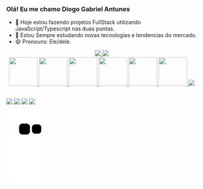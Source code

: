### Olá! Eu me chamo Diogo Gabriel Antunes



- 🔭 Hoje estou fazendo projetos FullStack utilizando JavaScript/Typescript nas duas pontas.
- 🌱 Estou Sempre estudando novas tecnologias e tendencias do mercado.
- 😄 Pronouns: Ele/dele.

<div align="center">
  <a href="https://github.com/Diogo-Gabriel-Antunes">
  <img height="180em" src="https://github-readme-stats.vercel.app/api?username=Diogo-Gabriel-Antunes&show_icons=true&theme=dracula&include_all_commits=true&count_private=true"/>
  <img height="180em" src="https://github-readme-stats.vercel.app/api/top-langs/?username=Diogo-Gabriel-Antunes&layout=compact&langs_count=7&theme=dracula"/>
</div>
  
<div align="center">
 <img width="75" height="75" src="https://cdn.jsdelivr.net/gh/devicons/devicon/icons/react/react-original-wordmark.svg" />
 <img  width="75" height="75" src="https://cdn.jsdelivr.net/gh/devicons/devicon/icons/nodejs/nodejs-original-wordmark.svg" />
 <img width="75" height="75" src="https://cdn.jsdelivr.net/gh/devicons/devicon/icons/javascript/javascript-original.svg" />  
 <img width="75" height="75" src="https://cdn.jsdelivr.net/gh/devicons/devicon/icons/typescript/typescript-original.svg" />
 <img width="75" height="75" src="https://cdn.jsdelivr.net/gh/devicons/devicon/icons/css3/css3-original-wordmark.svg" />
 <img width="75" height="75" src="https://cdn.jsdelivr.net/gh/devicons/devicon/icons/html5/html5-original-wordmark.svg" />
 <img src="https://cdn.jsdelivr.net/gh/devicons/devicon/icons/java/java-original-wordmark.svg" />
</div>
  
  ##
  
<div> 
 
  <a href="https://www.instagram.com/diogueraaw/" target="_blank"><img src="https://img.shields.io/badge/-Instagram-%23E4405F?style=for-the-badge&logo=instagram&logoColor=white" target="_blank"></a>
 	<a href="https://www.twitch.tv/f4icee" target="_blank"><img src="https://img.shields.io/badge/Twitch-9146FF?style=for-the-badge&logo=twitch&logoColor=white" target="_blank"></a>
  <a href = "mailto:diogo29012001@gmail.com"><img src="https://img.shields.io/badge/-Gmail-%23333?style=for-the-badge&logo=gmail&logoColor=white" target="_blank"></a>
  <a href="https://www.linkedin.com/in/diogo-gabriel-antunes-53a525181/" target="_blank"><img src="https://img.shields.io/badge/-LinkedIn-%230077B5?style=for-the-badge&logo=linkedin&logoColor=white" target="_blank"></a> 
 
  ![Snake animation](https://github.com/rafaballerini/rafaballerini/blob/output/github-contribution-grid-snake.svg)
 
</div>
